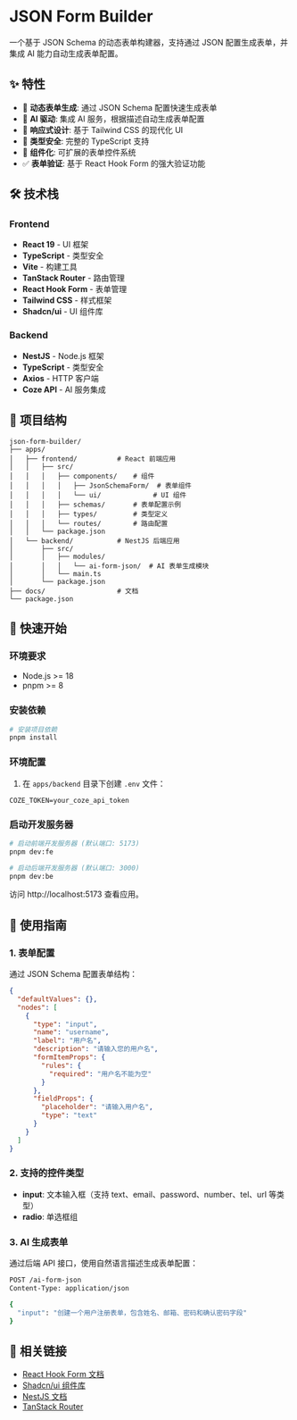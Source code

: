 # JSON Form Builder

一个基于 JSON Schema 的动态表单构建器，支持通过 JSON 配置生成表单，并集成 AI 能力自动生成表单配置。

## ✨ 特性

- 🚀 **动态表单生成**: 通过 JSON Schema 配置快速生成表单
- 🤖 **AI 驱动**: 集成 AI 服务，根据描述自动生成表单配置
- 📱 **响应式设计**: 基于 Tailwind CSS 的现代化 UI
- 🔧 **类型安全**: 完整的 TypeScript 支持
- 🎨 **组件化**: 可扩展的表单控件系统
- ✅ **表单验证**: 基于 React Hook Form 的强大验证功能

## 🛠️ 技术栈

### Frontend
- **React 19** - UI 框架
- **TypeScript** - 类型安全
- **Vite** - 构建工具
- **TanStack Router** - 路由管理
- **React Hook Form** - 表单管理
- **Tailwind CSS** - 样式框架
- **Shadcn/ui** - UI 组件库

### Backend
- **NestJS** - Node.js 框架
- **TypeScript** - 类型安全
- **Axios** - HTTP 客户端
- **Coze API** - AI 服务集成

## 📁 项目结构

```
json-form-builder/
├── apps/
│   ├── frontend/          # React 前端应用
│   │   ├── src/
│   │   │   ├── components/    # 组件
│   │   │   │   ├── JsonSchemaForm/  # 表单组件
│   │   │   │   └── ui/             # UI 组件
│   │   │   ├── schemas/       # 表单配置示例
│   │   │   ├── types/         # 类型定义
│   │   │   └── routes/        # 路由配置
│   │   └── package.json
│   └── backend/           # NestJS 后端应用
│       ├── src/
│       │   ├── modules/
│       │   │   └── ai-form-json/  # AI 表单生成模块
│       │   └── main.ts
│       └── package.json
├── docs/                  # 文档
└── package.json
```

## 🚀 快速开始

### 环境要求

- Node.js >= 18
- pnpm >= 8

### 安装依赖

```bash
# 安装项目依赖
pnpm install
```

### 环境配置

1. 在 `apps/backend` 目录下创建 `.env` 文件：

```env
COZE_TOKEN=your_coze_api_token
```

### 启动开发服务器

```bash
# 启动前端开发服务器 (默认端口: 5173)
pnpm dev:fe

# 启动后端开发服务器 (默认端口: 3000)
pnpm dev:be
```

访问 http://localhost:5173 查看应用。

## 📖 使用指南

### 1. 表单配置

通过 JSON Schema 配置表单结构：

```json
{
  "defaultValues": {},
  "nodes": [
    {
      "type": "input",
      "name": "username",
      "label": "用户名",
      "description": "请输入您的用户名",
      "formItemProps": {
        "rules": {
          "required": "用户名不能为空"
        }
      },
      "fieldProps": {
        "placeholder": "请输入用户名",
        "type": "text"
      }
    }
  ]
}
```

### 2. 支持的控件类型

- **input**: 文本输入框（支持 text、email、password、number、tel、url 等类型）
- **radio**: 单选框组

### 3. AI 生成表单

通过后端 API 接口，使用自然语言描述生成表单配置：

```bash
POST /ai-form-json
Content-Type: application/json

{
  "input": "创建一个用户注册表单，包含姓名、邮箱、密码和确认密码字段"
}
```

## 🔗 相关链接

- [React Hook Form 文档](https://react-hook-form.com/)
- [Shadcn/ui 组件库](https://ui.shadcn.com/)
- [NestJS 文档](https://nestjs.com/)
- [TanStack Router](https://tanstack.com/router)
